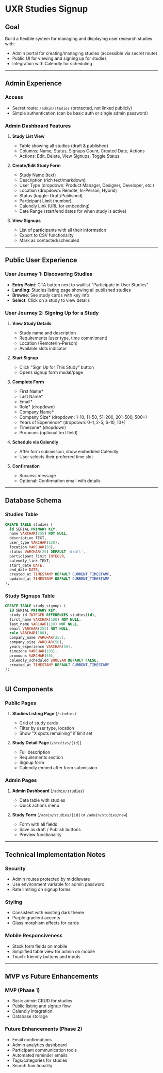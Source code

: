 # UXR Studies Signup

## Goal
Build a flexible system for managing and displaying user research studies with:
- Admin portal for creating/managing studies (accessible via secret route)
- Public UI for viewing and signing up for studies
- Integration with Calendly for scheduling

---

## Admin Experience

### Access
- Secret route: `/admin/studies` (protected, not linked publicly)
- Simple authentication (can be basic auth or single admin password)

### Admin Dashboard Features
1. **Study List View**
   - Table showing all studies (draft & published)
   - Columns: Name, Status, Signups Count, Created Date, Actions
   - Actions: Edit, Delete, View Signups, Toggle Status

2. **Create/Edit Study Form**
   - Study Name (text)
   - Description (rich text/markdown)
   - User Type (dropdown: Product Manager, Designer, Developer, etc.)
   - Location (dropdown: Remote, In-Person, Hybrid)
   - Status (toggle: Draft/Published)
   - Participant Limit (number)
   - Calendly Link (URL for embedding)
   - Date Range (start/end dates for when study is active)

3. **View Signups**
   - List of participants with all their information
   - Export to CSV functionality
   - Mark as contacted/scheduled

---

## Public User Experience

### User Journey 1: Discovering Studies
- **Entry Point**: CTA button next to waitlist "Participate in User Studies"
- **Landing**: Studies listing page showing all published studies
- **Browse**: See study cards with key info
- **Select**: Click on a study to view details

### User Journey 2: Signing Up for a Study
1. **View Study Details**
   - Study name and description
   - Requirements (user type, time commitment)
   - Location (Remote/In-Person)
   - Available slots indicator

2. **Start Signup**
   - Click "Sign Up for This Study" button
   - Opens signup form modal/page

3. **Complete Form**
   - First Name*
   - Last Name*
   - Email*
   - Role* (dropdown)
   - Company Name*
   - Company Size* (dropdown: 1-10, 11-50, 51-200, 201-500, 500+)
   - Years of Experience* (dropdown: 0-1, 2-5, 6-10, 10+)
   - Timezone* (dropdown)
   - Pronouns (optional text field)

4. **Schedule via Calendly**
   - After form submission, show embedded Calendly
   - User selects their preferred time slot

5. **Confirmation**
   - Success message
   - Optional: Confirmation email with details

---

## Database Schema

### Studies Table
```sql
CREATE TABLE studies (
  id SERIAL PRIMARY KEY,
  name VARCHAR(255) NOT NULL,
  description TEXT,
  user_type VARCHAR(100),
  location VARCHAR(50),
  status VARCHAR(20) DEFAULT 'draft',
  participant_limit INTEGER,
  calendly_link TEXT,
  start_date DATE,
  end_date DATE,
  created_at TIMESTAMP DEFAULT CURRENT_TIMESTAMP,
  updated_at TIMESTAMP DEFAULT CURRENT_TIMESTAMP
);
```

### Study Signups Table
```sql
CREATE TABLE study_signups (
  id SERIAL PRIMARY KEY,
  study_id INTEGER REFERENCES studies(id),
  first_name VARCHAR(100) NOT NULL,
  last_name VARCHAR(100) NOT NULL,
  email VARCHAR(255) NOT NULL,
  role VARCHAR(100),
  company_name VARCHAR(255),
  company_size VARCHAR(50),
  years_experience VARCHAR(50),
  timezone VARCHAR(100),
  pronouns VARCHAR(50),
  calendly_scheduled BOOLEAN DEFAULT FALSE,
  created_at TIMESTAMP DEFAULT CURRENT_TIMESTAMP
);
```

---

## UI Components

### Public Pages
1. **Studies Listing Page** (`/studies`)
   - Grid of study cards
   - Filter by user type, location
   - Show "X spots remaining" if limit set

2. **Study Detail Page** (`/studies/[id]`)
   - Full description
   - Requirements section
   - Signup form
   - Calendly embed after form submission

### Admin Pages
1. **Admin Dashboard** (`/admin/studies`)
   - Data table with studies
   - Quick actions menu

2. **Study Form** (`/admin/studies/[id]` or `/admin/studies/new`)
   - Form with all fields
   - Save as draft / Publish buttons
   - Preview functionality

---

## Technical Implementation Notes

### Security
- Admin routes protected by middleware
- Use environment variable for admin password
- Rate limiting on signup forms

### Styling
- Consistent with existing dark theme
- Purple gradient accents
- Glass morphism effects for cards

### Mobile Responsiveness
- Stack form fields on mobile
- Simplified table view for admin on mobile
- Touch-friendly buttons and inputs

---

## MVP vs Future Enhancements

### MVP (Phase 1)
- Basic admin CRUD for studies
- Public listing and signup flow
- Calendly integration
- Database storage

### Future Enhancements (Phase 2)
- Email confirmations
- Admin analytics dashboard
- Participant communication tools
- Automated reminder emails
- Tags/categories for studies
- Search functionality
